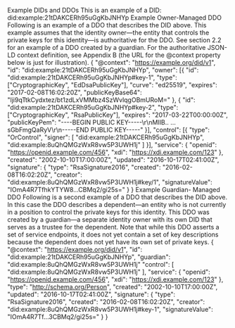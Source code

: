 Example DIDs and DDOs This is an example of a DID: did:example:21tDAKCERh95uGgKbJNHYp Example Owner-Managed DDO Following is an example of a DDO that describes the DID above. This example assumes that the identity owner—the entity that controls the private keys for this identity—is authoritative for the DDO. See section 2.2 for an example of a DDO created by a guardian. For the authoritative JSON-LD context definition, see Appendix B (the URL for the @context property below is just for illustration). { "@context": "https://example.org/did/v1", "id": "did:example:21tDAKCERh95uGgKbJNHYp", "owner": [{ "id": "did:example:21tDAKCERh95uGgKbJNHYp#key-1", "type": ["CryptographicKey", "EdDsaPublicKey"], "curve": "ed25519", "expires": "2017-02-08T16:02:20Z", "publicKeyBase64": "lji9qTtkCydxtez/bt1zdLxVMMbz4SzWvlqgOBmURoM=" }, { "id": "did:example:21tDAKCERh95uGgKbJNHYp#key-2", "type": ["CryptographicKey", "RsaPublicKey"], "expires": "2017-03-22T00:00:00Z", "publicKeyPem": "----BEGIN PUBLIC KEY-----\r\nMIIB.. ... sGbFmgQaRyV\r\n-----END PUBLIC KEY-----" }], "control": [{ "type": "OrControl", "signer": [ "did:example:21tDAKCERh95uGgKbJNHYp", "did:example:8uQhQMGzWxR8vw5P3UWH1j" ] }], "service": { "openid": "https://openid.example.com/456", "xdi": "https://xdi.example.com/123" }, "created": "2002-10-10T17:00:00Z", "updated": "2016-10-17T02:41:00Z", "signature": { "type": "RsaSignature2016", "created": "2016-02-08T16:02:20Z", "creator": "did:example:8uQhQMGzWxR8vw5P3UWH1j#key/1", "signatureValue": "IOmA4R7TfhkYTYW8...CBMq2/gi25s=" } } Example Guardian- Managed DDO Following is a second example of a DDO that describes the DID above. In this case the DDO describes a dependent—an entity who is not currently in a position to control the private keys for this identity. This DDO was created by a guardian—a separate identity owner with its own DID that serves as a trustee for the dependent. Note that while this DDO asserts a set of service endpoints, it does not yet contain a set of key descriptions because the dependent does not yet have its own set of private keys. { "@context": "https://example.org/did/v1", "id": "did:example:21tDAKCERh95uGgKbJNHYp", "guardian": "did:example:8uQhQMGzWxR8vw5P3UWH1j" "control": [ "did:example:8uQhQMGzWxR8vw5P3UWH1j" ], "service": { "openid": "https://openid.example.com/456", "xdi": "https://xdi.example.com/123" }, "type": "http://schema.org/Person", "created": "2002-10-10T17:00:00Z", "updated": "2016-10-17T02:41:00Z", "signature": { "type": "RsaSignature2016", "created": "2016-02-08T16:02:20Z", "creator": "did:example:8uQhQMGzWxR8vw5P3UWH1j#key-1", "signatureValue": "IOmA4R7Tf...3CBMq2/gi25s=" } }
